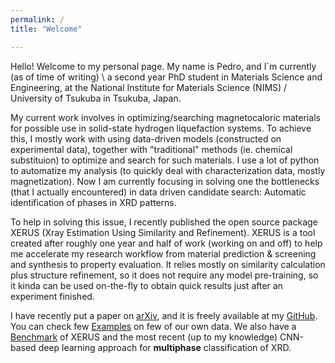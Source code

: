 ```yaml
---
permalink: /
title: "Welcome"

---
```

Hello! Welcome to my personal page. My name is Pedro, and I`m currently (as of time of writing) \\
a second year PhD student in Materials Science and Engineering, at the National Institute for Materials Science (NIMS) / University of Tsukuba in Tsukuba, Japan.

My current work involves in optimizing/searching magnetocaloric materials for possible use in solid-state hydrogen liquefaction systems.
To achieve this, I mostly work with using data-driven models (constructed on experimental data), together with "traditional" methods (ie. chemical substituion)
to optimize and search for such materials. I use a lot of python to automatize my analysis (to quickly deal with characterization data, mostly magnetization). 
Now I am currently focusing in solving one the bottlenecks (that I actually encountered) in data driven candidate search: Automatic identification of phases in XRD patterns.

To help in solving this issue, I recently published the open source package XERUS (Xray Estimation Using Similarity and Refinement).
XERUS is a tool created after roughly one year and half of work (working on and off) to help me accelerate my research workflow from material prediction & screening and synthesis to property evaluation. It relies mostly on similarity calculation plus structure refinement, so it does not require any model pre-training, so it kinda can be used on-the-fly to obtain quick results just after an experiment finished.

I have recently put a paper on [arXiv](https://arxiv.org/abs/2112.04773), and it is freely available at my [GitHub](https://www.github.com/pedrobcst/Xerus). You can check few [Examples](https://github.com/pedrobcst/Xerus/blob/master/Examples/Examples.ipynb) on few of our own data. We also have a [Benchmark](https://github.com/pedrobcst/Xerus/blob/master/Examples/Benchmark_AutoXRD.ipynb) of XERUS and the most recent (up to my knowledge) CNN-based deep learning approach for **multiphase** classification of XRD.
